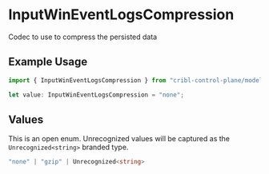 # InputWinEventLogsCompression

Codec to use to compress the persisted data

## Example Usage

```typescript
import { InputWinEventLogsCompression } from "cribl-control-plane/models/operations";

let value: InputWinEventLogsCompression = "none";
```

## Values

This is an open enum. Unrecognized values will be captured as the `Unrecognized<string>` branded type.

```typescript
"none" | "gzip" | Unrecognized<string>
```